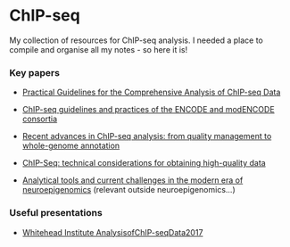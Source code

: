 # ChIP-seq
My collection of resources for ChIP-seq analysis. I needed a place to compile and organise all my notes - so here it is!


### Key papers

* [Practical Guidelines for the Comprehensive Analysis of ChIP-seq Data](http://journals.plos.org/ploscompbiol/article?id=10.1371/journal.pcbi.1003326)

* [ChIP-seq guidelines and practices of the ENCODE and modENCODE consortia](http://genome.cshlp.org/content/22/9/1813.long)

* [Recent advances in ChIP-seq analysis: from quality management to whole-genome annotation](https://academic.oup.com/bib/article-lookup/doi/10.1093/bib/bbw023) 

* [ChIP-Seq: technical considerations for obtaining high-quality data](https://www.nature.com/ni/journal/v12/n10/full/ni.2117.html)

* [Analytical tools and current challenges in the modern era of neuroepigenomics](http://www.nature.com/neuro/journal/v17/n11/full/nn.3816.html) (relevant outside neuroepigenomics...)

### Useful presentations

* [Whitehead Institute AnalysisofChIP-seqData2017](http://jura.wi.mit.edu/bio/education/hot_topics/ChIPseq_2017/AnalysisofChIP-seqData2017.pdf)



